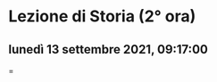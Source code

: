 # Lezione di Storia (2° ora)

## lunedì 13 settembre 2021, 09:17:00

=
<!--stackedit_data:
eyJoaXN0b3J5IjpbMTUxMTY0MzU4NSwxODc2OTc4NDg2XX0=
-->